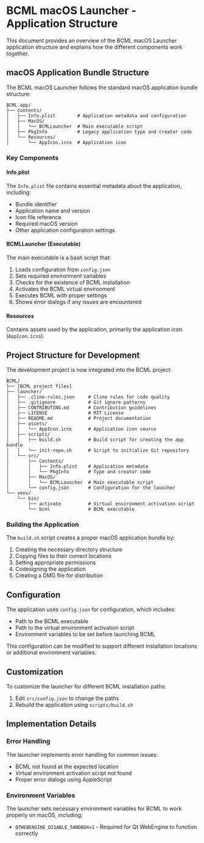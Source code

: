 # BCML macOS Launcher - Application Structure

This document provides an overview of the BCML macOS Launcher application structure and explains how the different components work together.

## macOS Application Bundle Structure

The BCML macOS Launcher follows the standard macOS application bundle structure:

```
BCML.app/
├── Contents/
│   ├── Info.plist        # Application metadata and configuration
│   ├── MacOS/
│   │   └── BCMLLauncher  # Main executable script
│   ├── PkgInfo           # Legacy application type and creator code
│   └── Resources/
│       └── AppIcon.icns  # Application icon
```

### Key Components

#### Info.plist

The `Info.plist` file contains essential metadata about the application, including:
- Bundle identifier
- Application name and version
- Icon file reference
- Required macOS version
- Other application configuration settings

#### BCMLLauncher (Executable)

The main executable is a bash script that:
1. Loads configuration from `config.json`
2. Sets required environment variables
3. Checks for the existence of BCML installation
4. Activates the BCML virtual environment
5. Executes BCML with proper settings
6. Shows error dialogs if any issues are encountered

#### Resources

Contains assets used by the application, primarily the application icon (`AppIcon.icns`).

## Project Structure for Development

The development project is now integrated into the BCML project:

```
BCML/
├── [BCML project files]
├── launcher/
│   ├── .cline-rules.json     # Cline rules for code quality
│   ├── .gitignore            # Git ignore patterns
│   ├── CONTRIBUTING.md       # Contribution guidelines
│   ├── LICENSE               # MIT License
│   ├── README.md             # Project documentation
│   ├── assets/
│   │   └── AppIcon.icns      # Application icon source
│   ├── scripts/
│   │   ├── build.sh          # Build script for creating the app bundle
│   │   └── init-repo.sh      # Script to initialize Git repository
│   └── src/
│       ├── Contents/
│       │   ├── Info.plist    # Application metadata
│       │   └── PkgInfo       # Type and creator code
│       ├── MacOS/
│       │   └── BCMLLauncher  # Main executable script
│       └── config.json       # Configuration for the launcher
└── venv/
    └── bin/
        ├── activate          # Virtual environment activation script
        └── bcml              # BCML executable
```

### Building the Application

The `build.sh` script creates a proper macOS application bundle by:
1. Creating the necessary directory structure
2. Copying files to their correct locations
3. Setting appropriate permissions
4. Codesigning the application
5. Creating a DMG file for distribution

## Configuration

The application uses `config.json` for configuration, which includes:
- Path to the BCML executable
- Path to the virtual environment activation script
- Environment variables to be set before launching BCML

This configuration can be modified to support different installation locations or additional environment variables.

## Customization

To customize the launcher for different BCML installation paths:
1. Edit `src/config.json` to change the paths
2. Rebuild the application using `scripts/build.sh`

## Implementation Details

### Error Handling

The launcher implements error handling for common issues:
- BCML not found at the expected location
- Virtual environment activation script not found
- Proper error dialogs using AppleScript

### Environment Variables

The launcher sets necessary environment variables for BCML to work properly on macOS, including:
- `QTWEBENGINE_DISABLE_SANDBOX=1` - Required for Qt WebEngine to function correctly
